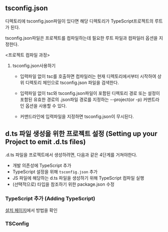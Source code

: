 ## tsconfig.json 

디렉토리에 tsconfig.json파일이 있다면 해당 디렉토리가 TypeScript프로젝트의 루트가 된다. 

tsconfig.json파일은 프로젝트를 컴파일하는데 필요한 루트 파일과 컴파일러 옵션을 지정한다. 

<프로젝트 컴파일 과정>

1. tsconfig.json사용하기

   * 입력파일 없이 tsc를 호출하면 컴파일러는 현재 디렉토리에서부터 시작하여 상위 디렉토리 체인으로 tsconfig.json 파일을 검색한다. 

   * 입력파일 없이 tsc와 tsconfig.json파일이 포함된 디렉토리 경로 또는 설정이 포함된 유효한 경로의 .json파일 경로를 지정하는 --project(or -p) 커맨트라인 옵션을 사용할 수 있다. 

   * 커맨드라인에 입력파일을 지정하면 tsconfig.json이 무시된다. 

     

## d.ts 파일 생성을 위한 프로젝트 설정 (Setting up your Project to emit .d.ts files)

.d.ts 파일을 프로젝트에서 생성하려면, 다음과 같은 4단계를 거쳐야한다.

- 개발 의존성에 TypeScript 추가
- TypeScript 설정을 위해 `tsconfig.json` 추가
- JS 파일에 해당하는 d.ts 파일을 생성하기 위해 TypeScript 컴파일 실행
- (선택적으로) 타입을 참조하기 위한 package.json 수정

### TypeScript 추가 (Adding TypeScript)

[설치 페이지](https://www.typescriptlang.org/download)에서 방법을 확인

### TSConfig

